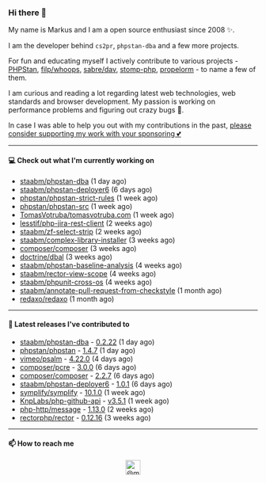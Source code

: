 ### Hi there 👋



My name is Markus and I am a open source enthusiast since 2008 ✨.

I am the developer behind `cs2pr`, `phpstan-dba` and a few more projects.

For fun and educating myself I actively contribute to various projects - [PHPStan](https://github.com/phpstan/phpstan-src), [filp/whoops](https://github.com/filp/whoops), [sabre/dav](https://github.com/sabre-io/dav), [stomp-php](https://github.com/stomp-php/stomp-php), [propelorm](https://github.com/propelorm) - to name a few of them.

I am curious and reading a lot regarding latest web technologies, web standards and browser development. My passion is working on performance problems and figuring out crazy bugs 🐜.

In case I was able to help you out with my contributions in the past, [please consider supporting my work with your sponsoring 💕](https://github.com/sponsors/staabm)


---

#### 💻 Check out what I'm currently working on

- [staabm/phpstan-dba](https://github.com/staabm/phpstan-dba) (1 day ago)
- [staabm/phpstan-deployer6](https://github.com/staabm/phpstan-deployer6) (6 days ago)
- [phpstan/phpstan-strict-rules](https://github.com/phpstan/phpstan-strict-rules) (1 week ago)
- [phpstan/phpstan-src](https://github.com/phpstan/phpstan-src) (1 week ago)
- [TomasVotruba/tomasvotruba.com](https://github.com/TomasVotruba/tomasvotruba.com) (1 week ago)
- [lesstif/php-jira-rest-client](https://github.com/lesstif/php-jira-rest-client) (2 weeks ago)
- [staabm/zf-select-strip](https://github.com/staabm/zf-select-strip) (2 weeks ago)
- [staabm/complex-library-installer](https://github.com/staabm/complex-library-installer) (3 weeks ago)
- [composer/composer](https://github.com/composer/composer) (3 weeks ago)
- [doctrine/dbal](https://github.com/doctrine/dbal) (3 weeks ago)
- [staabm/phpstan-baseline-analysis](https://github.com/staabm/phpstan-baseline-analysis) (4 weeks ago)
- [staabm/rector-view-scope](https://github.com/staabm/rector-view-scope) (4 weeks ago)
- [staabm/phpunit-cross-os](https://github.com/staabm/phpunit-cross-os) (4 weeks ago)
- [staabm/annotate-pull-request-from-checkstyle](https://github.com/staabm/annotate-pull-request-from-checkstyle) (1 month ago)
- [redaxo/redaxo](https://github.com/redaxo/redaxo) (1 month ago)

---

#### 🔭 Latest releases I've contributed to

- [staabm/phpstan-dba](https://github.com/staabm/phpstan-dba) - [0.2.22](https://github.com/staabm/phpstan-dba/releases/tag/0.2.22) (1 day ago)
- [phpstan/phpstan](https://github.com/phpstan/phpstan) - [1.4.7](https://github.com/phpstan/phpstan/releases/tag/1.4.7) (1 day ago)
- [vimeo/psalm](https://github.com/vimeo/psalm) - [4.22.0](https://github.com/vimeo/psalm/releases/tag/4.22.0) (4 days ago)
- [composer/pcre](https://github.com/composer/pcre) - [3.0.0](https://github.com/composer/pcre/releases/tag/3.0.0) (6 days ago)
- [composer/composer](https://github.com/composer/composer) - [2.2.7](https://github.com/composer/composer/releases/tag/2.2.7) (6 days ago)
- [staabm/phpstan-deployer6](https://github.com/staabm/phpstan-deployer6) - [1.0.1](https://github.com/staabm/phpstan-deployer6/releases/tag/1.0.1) (6 days ago)
- [symplify/symplify](https://github.com/symplify/symplify) - [10.1.0](https://github.com/symplify/symplify/releases/tag/10.1.0) (1 week ago)
- [KnpLabs/php-github-api](https://github.com/KnpLabs/php-github-api) - [v3.5.1](https://github.com/KnpLabs/php-github-api/releases/tag/v3.5.1) (1 week ago)
- [php-http/message](https://github.com/php-http/message) - [1.13.0](https://github.com/php-http/message/releases/tag/1.13.0) (2 weeks ago)
- [rectorphp/rector](https://github.com/rectorphp/rector) - [0.12.16](https://github.com/rectorphp/rector/releases/tag/0.12.16) (3 weeks ago)

---

#### 📫 How to reach me

<p align="center">
<a href="https://twitter.com/@markusstaab" target="blank"><img align="center" src="https://cdn.jsdelivr.net/npm/simple-icons@3.0.1/icons/twitter.svg" alt="@markusstaab" height="30" width="30" /></a>
</p>
